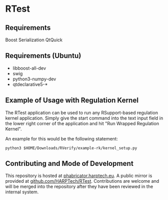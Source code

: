 RTest
=====

Requirements
------------

Boost Serialization
QtQuick

Requirements (Ubuntu)
---------------------

  - libboost-all-dev
  - swig
  - python3-numpy-dev
  - qtdeclarative5-*

Example of Usage with Regulation Kernel
---------------------------------------

The RTest application can be used to run any RSupport-based regulation kernel
application. Simply give the start command into the text input field in the lower
right corner of the application and hit "Run Wrapped Regulation Kernel".

An example for this would be the following statement:

    python3 $HOME/Downloads/RVerify/example-rk/kernel_setup.py

Contributing and Mode of Development
------------------------------------

This repository is hosted at [phabricator.harptech.eu](https://phabricator.harptech.eu).
A public mirror is provided
at [github.com/HARPTech/RTest](https://github.com/HARPTech/RTest). Contributions
are welcome and will be merged into the repository after they have been reviewed
in the internal system.
